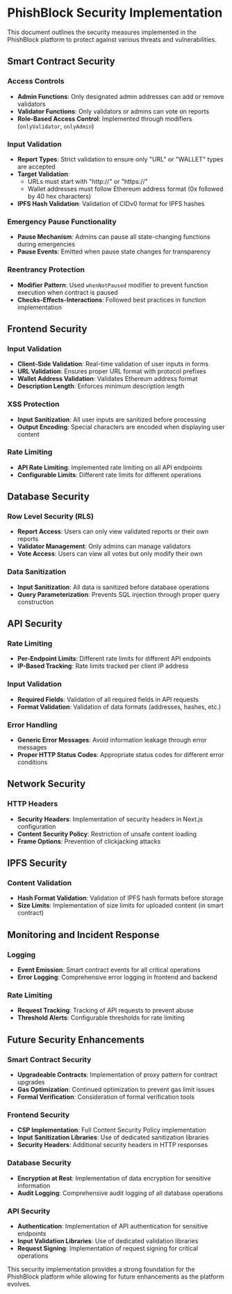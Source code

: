 # PhishBlock Security Implementation

This document outlines the security measures implemented in the PhishBlock platform to protect against various threats and vulnerabilities.

## Smart Contract Security

### Access Controls
- **Admin Functions**: Only designated admin addresses can add or remove validators
- **Validator Functions**: Only validators or admins can vote on reports
- **Role-Based Access Control**: Implemented through modifiers (`onlyValidator`, `onlyAdmin`)

### Input Validation
- **Report Types**: Strict validation to ensure only "URL" or "WALLET" types are accepted
- **Target Validation**: 
  - URLs must start with "http://" or "https://"
  - Wallet addresses must follow Ethereum address format (0x followed by 40 hex characters)
- **IPFS Hash Validation**: Validation of CIDv0 format for IPFS hashes

### Emergency Pause Functionality
- **Pause Mechanism**: Admins can pause all state-changing functions during emergencies
- **Pause Events**: Emitted when pause state changes for transparency

### Reentrancy Protection
- **Modifier Pattern**: Used `whenNotPaused` modifier to prevent function execution when contract is paused
- **Checks-Effects-Interactions**: Followed best practices in function implementation

## Frontend Security

### Input Validation
- **Client-Side Validation**: Real-time validation of user inputs in forms
- **URL Validation**: Ensures proper URL format with protocol prefixes
- **Wallet Address Validation**: Validates Ethereum address format
- **Description Length**: Enforces minimum description length

### XSS Protection
- **Input Sanitization**: All user inputs are sanitized before processing
- **Output Encoding**: Special characters are encoded when displaying user content

### Rate Limiting
- **API Rate Limiting**: Implemented rate limiting on all API endpoints
- **Configurable Limits**: Different rate limits for different operations

## Database Security

### Row Level Security (RLS)
- **Report Access**: Users can only view validated reports or their own reports
- **Validator Management**: Only admins can manage validators
- **Vote Access**: Users can view all votes but only modify their own

### Data Sanitization
- **Input Sanitization**: All data is sanitized before database operations
- **Query Parameterization**: Prevents SQL injection through proper query construction

## API Security

### Rate Limiting
- **Per-Endpoint Limits**: Different rate limits for different API endpoints
- **IP-Based Tracking**: Rate limits tracked per client IP address

### Input Validation
- **Required Fields**: Validation of all required fields in API requests
- **Format Validation**: Validation of data formats (addresses, hashes, etc.)

### Error Handling
- **Generic Error Messages**: Avoid information leakage through error messages
- **Proper HTTP Status Codes**: Appropriate status codes for different error conditions

## Network Security

### HTTP Headers
- **Security Headers**: Implementation of security headers in Next.js configuration
- **Content Security Policy**: Restriction of unsafe content loading
- **Frame Options**: Prevention of clickjacking attacks

## IPFS Security

### Content Validation
- **Hash Format Validation**: Validation of IPFS hash formats before storage
- **Size Limits**: Implementation of size limits for uploaded content (in smart contract)

## Monitoring and Incident Response

### Logging
- **Event Emission**: Smart contract events for all critical operations
- **Error Logging**: Comprehensive error logging in frontend and backend

### Rate Limiting
- **Request Tracking**: Tracking of API requests to prevent abuse
- **Threshold Alerts**: Configurable thresholds for rate limiting

## Future Security Enhancements

### Smart Contract Security
- **Upgradeable Contracts**: Implementation of proxy pattern for contract upgrades
- **Gas Optimization**: Continued optimization to prevent gas limit issues
- **Formal Verification**: Consideration of formal verification tools

### Frontend Security
- **CSP Implementation**: Full Content Security Policy implementation
- **Input Sanitization Libraries**: Use of dedicated sanitization libraries
- **Security Headers**: Additional security headers in HTTP responses

### Database Security
- **Encryption at Rest**: Implementation of data encryption for sensitive information
- **Audit Logging**: Comprehensive audit logging of all database operations

### API Security
- **Authentication**: Implementation of API authentication for sensitive endpoints
- **Input Validation Libraries**: Use of dedicated validation libraries
- **Request Signing**: Implementation of request signing for critical operations

This security implementation provides a strong foundation for the PhishBlock platform while allowing for future enhancements as the platform evolves.